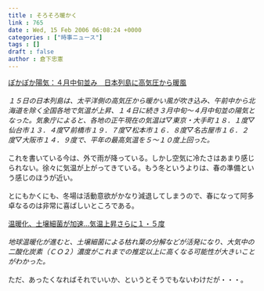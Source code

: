 ```yaml
---
title : そろそろ暖かく
link : 765
date : Wed, 15 Feb 2006 06:08:24 +0000
categories : ["時事ニュース"]
tags : []
draft : false
author : 倉下忠憲
---
```


<A HREF="http://www.mainichi-msn.co.jp/today/news/20060215k0000e040093000c.html" TARGET="_blank">ぽかぽか陽気：４月中旬並み　日本列島に高気圧から暖風</A><BR><BR><I>１５日の日本列島は、太平洋側の高気圧から暖かい風が吹き込み、午前中から北海道を除く全国各地で気温が上昇、１４日に続き３月中旬～４月中旬並の陽気となった。気象庁によると、各地の正午現在の気温は▽東京・大手町１８．１度▽仙台市１３．４度▽前橋市１９．７度▽松本市１６．８度▽名古屋市１６．２度▽大阪市１４．９度で、平年の最高気温を５～１０度上回った。</I><BR><BR>これを書いている今は、外で雨が降っている。しかし空気に冷たさはあまり感じられない。徐々に気温が上がってきている。もう冬というよりは、春の準備という感じのほうが近い。<BR><BR>とにもかくにも、冬場は活動意欲がかなり減退してしまうので、春になって阿多卓なるのは非常に喜ばしいところである。<BR><BR><A HREF="http://www.yomiuri.co.jp/science/news/20060215it06.htm?from=top" TARGET="_blank">温暖化、土壌細菌が加速…気温上昇さらに１・５度</A><BR><BR><I>地球温暖化が進むと、土壌細菌による枯れ葉の分解などが活発になり、大気中の二酸化炭素（ＣＯ２）濃度がこれまでの推定以上に高くなる可能性が大きいことがわかった。</I><BR><BR>ただ、あったくなればそれでいいか、というとそうでもないわけだが・・・。<BR><BR><br><br>
